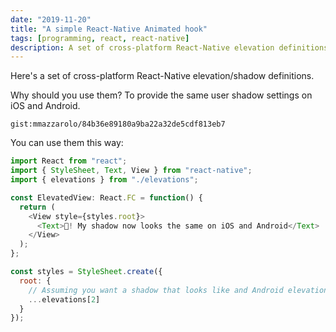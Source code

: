```yaml
---
date: "2019-11-20"
title: "A simple React-Native Animated hook"
tags: [programming, react, react-native]
description: A set of cross-platform React-Native elevation definitions to make your components shadow look the same on iOS and Android.
---
```


Here's a set of cross-platform React-Native elevation/shadow definitions.

Why should you use them? To provide the same user shadow settings on iOS and Android.

`gist:mmazzarolo/84b36e89180a9ba22a32de5cdf813eb7`

You can use them this way:

```js
import React from "react";
import { StyleSheet, Text, View } from "react-native";
import { elevations } from "./elevations";

const ElevatedView: React.FC = function() {
  return (
    <View style={styles.root}>
      <Text>👋! My shadow now looks the same on iOS and Android</Text>
    </View>
  );
};

const styles = StyleSheet.create({
  root: {
    // Assuming you want a shadow that looks like and Android elevation of 2:
    ...elevations[2]
  }
});
```
